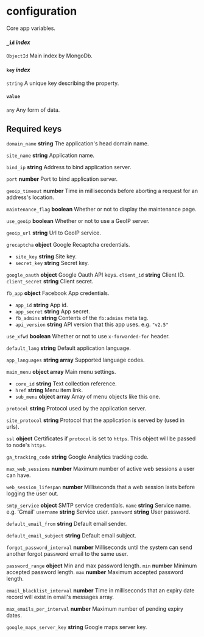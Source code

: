# configuration
Core app variables.

#### `_id` *index*
`ObjectId` Main index by MongoDb.

#### `key` *index*
`string` A unique key describing the property.

#### `value`
`any` Any form of data.

## Required keys
`domain_name` **string** The application's head domain name.

`site_name` **string** Application name.

`bind_ip` **string** Address to bind application server.

`port` **number** Port to bind application server.

`geoip_timeout` **number** Time in milliseconds before aborting a request for an address's location.

`maintenance_flag` **boolean** Whether or not to display the maintenance page.

`use_geoip` **boolean** Whether or not to use a GeoIP server.

`geoip_url` **string** Url to GeoIP service.

`grecaptcha` **object** Google Recaptcha credentials.
   * `site_key` **string** Site key.
   * `secret_key` **string** Secret key.

`google_oauth` **object** Google Oauth API keys.
   `client_id` **string** Client ID.
   `client_secret` **string** Client secret.

`fb_app` **object** Facebook App credentials.
   * `app_id` **string** App id.
   * `app_secret` **string** App secret.
   * `fb_admins` **string** Contents of the `fb:admins` meta tag.
   * `api_version` **string** API version that this app uses. e.g. `"v2.5"`

`use_xfwd` **boolean** Whether or not to use `x-forwarded-for` header.

`default_lang` **string** Default application language.

`app_languages` **string array** Supported language codes.

`main_menu` **object array** Main menu settings.
   * `core_id` **string** Text collection reference.
   * `href` **string** Menu item link.
   * `sub_menu` **object array** Array of menu objects like this one.

`protocol` **string** Protocol used by the application server.

`site_protocol` **string** Protocol that the application is served by (used in urls).

`ssl` **object** Certificates if `protocol` is set to `https`. This object will be passed to node's `https`.

`ga_tracking_code` **string** Google Analytics tracking code.

`max_web_sessions` **number** Maximum number of active web sessions a user can have.

`web_session_lifespan` **number** Milliseconds that a web session lasts before logging the user out.

`smtp_service` **object** SMTP service credentials.
   `name` **string** Service name. e.g. 'Gmail'
   `username` **string** Service user.
   `password` **string** User password.

`default_email_from` **string** Default email sender.

`default_email_subject` **string** Default email subject.

`forgot_password_interval` **number** Milliseconds until the system can send another forgot password email to the same user.

`password_range` **object** Min and max password length.
   `min` **number** Minimum accepted password length.
   `max` **number** Maximum accepted password length.

`email_blacklist_interval` **number** Time in milliseconds that an expiry date record will exist in email's messages array.

`max_emails_per_interval` **number** Maximum number of pending expiry dates.

`google_maps_server_key` **string** Google maps server key.
